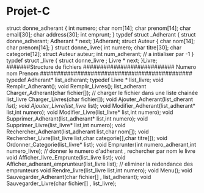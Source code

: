 # Projet-C
struct donne_adherant {
  int numero; 
  char nom[14];
  char prenom[14];
  char email[30]; 
  char address{30];
  int emprunt;
}
typdef struct _Adherant {
  struct donne_adherant;
  Adherant * next;
}Adherant;
struct Auteur {
  char nom[14]; 
  char prenom[14];
}
struct donne_livre{
  int numero;
  char titre[30];
  char categorie[12];
  struct Auteur auteur;
  int num_adherant; // a intialiser par -1
}
typdef struct _livre {
  struct donne_livre ;
  Livre * next; 
}Livre;
#######Structure de fichiers ###########################
            Numero nom Prenom 
#############################################
typedef Adherant* list_adherant;
typedef Livre * list_livre;
void Remplir_Adherant();
void Remplir_Livres();
list_adherant Charger_Adherant(char fichier[]); // charger le fichier dans une liste chainée
list_livre Charger_Livres(char fichier[]);
void Ajouter_Adherant(list_dherant *list);
void Ajouter_Livre(list_livre* list);
void Modifier_Adherant(list_adherant* list,int numero);
void Modifier_Livre(list_livre* list,int numero);
void Supprimer_Adherant(list_adherant* list,int numero);
void Supprimer_Livre(list_livre* list,int numero);
void Rechercher_Adherant(list_adherant list,char nom[]);
void Rechercher_Livre(list_livre list,char categorie[],char titre[]);
void Ordonner_Categorie(list_livre* list);
void Emprunter(int numero_adherant,int numero_livre); // donner le numero d'adherant  , rechercher par nom le livre
void Afficher_livre_Emprunte(list_livre list);
void Afficher_adherant_emprunteur(list_livre list); // eliminer la redendance des emprunteurs
void Rendre_livre(list_livre list,int numero);
void Menu();
void Sauvegarder_Adherant(char fichier[] , list_adherant);
void Sauvegarder_Livre(char fichier[] , list_livre);
